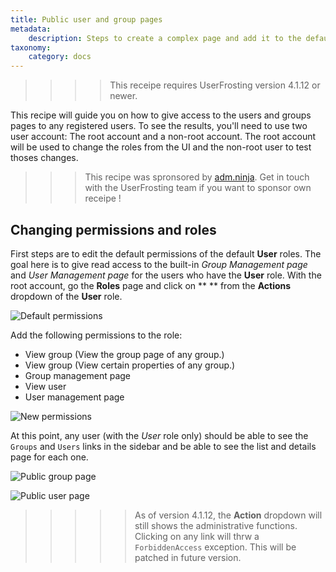 ```yaml
---
title: Public user and group pages
metadata:
    description: Steps to create a complex page and add it to the default sidebar menu.
taxonomy:
    category: docs
---
```


>>>> This receipe requires UserFrosting version 4.1.12 or newer.

This recipe will guide you on how to give access to the users and groups pages to any registered users. To see the results, you'll need to use two user account: The root account and a non-root account. The root account will be used to change the roles from the UI and the non-root user to test thoses changes.

>>> This recipe was spronsored by [adm.ninja](https://adm.ninja). Get in touch with the UserFrosting team if you want to sponsor own receipe !

## Changing permissions and roles

First steps are to edit the default permissions of the default **User** roles. The goal here is to give read access to the built-in _Group Management page_ and _User Management page_ for the users who have the **User** role. With the root account, go the **Roles** page and click on ** ** from the **Actions** dropdown of the **User** role.

![Default permissions](/images/user-group-pages/default-permissions.png)

Add the following permissions to the role:

- View group (View the group page of any group.)
- View group (View certain properties of any group.)
- Group management page
- View user
- User management page

![New permissions](/images/user-group-pages/new-permissions.png)

At this point, any user (with the _User_ role only) should be able to see the `Groups` and `Users` links in the sidebar and be able to see the list and details page for each one.

![Public group page](/images/user-group-pages/result-groups.png)

![Public user page](/images/user-group-pages/result-users.png)

>>>>> As of version 4.1.12, the **Action** dropdown will still shows the administrative functions. Clicking on any link will thrw a `ForbiddenAccess` exception. This will be patched in future version.